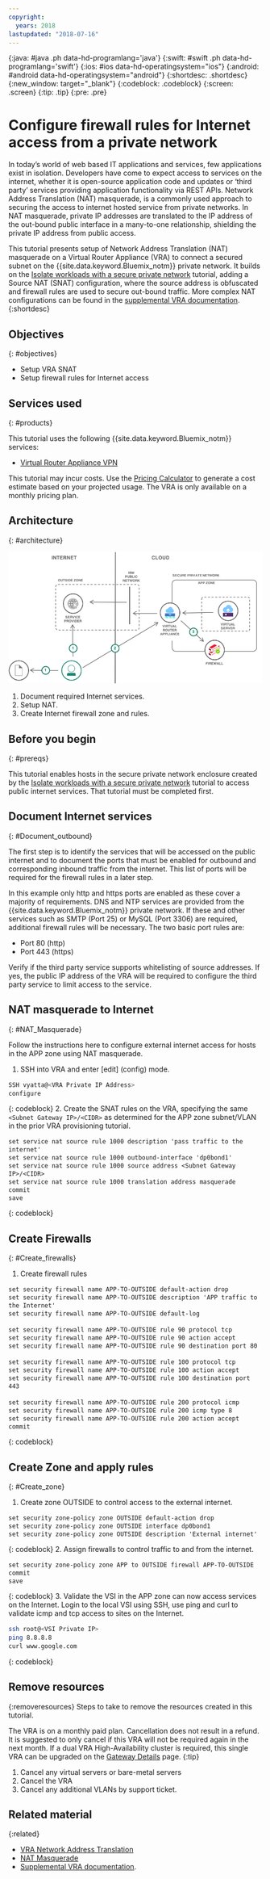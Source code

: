 ```yaml
---
copyright:
  years: 2018
lastupdated: "2018-07-16"
---
```


{:java: #java .ph data-hd-programlang='java'}
{:swift: #swift .ph data-hd-programlang='swift'}
{:ios: #ios data-hd-operatingsystem="ios"}
{:android: #android data-hd-operatingsystem="android"}
{:shortdesc: .shortdesc}
{:new_window: target="_blank"}
{:codeblock: .codeblock}
{:screen: .screen}
{:tip: .tip}
{:pre: .pre}

# Configure firewall rules for Internet access from a private network

In today’s world of web based IT applications and services, few applications exist in isolation. Developers have come to expect access to services on the internet, whether it is open-source application code and updates or ‘third party’ services providing application functionality via REST APIs. Network Address Translation (NAT) masquerade, is a commonly used approach to securing the access to internet hosted service from  private networks. In NAT masquerade, private IP addresses are translated to the IP address of the out-bound public interface in a many-to-one relationship, shielding the private IP address from public access.  

This tutorial presents setup of Network Address Translation (NAT) masquerade on a Virtual Router Appliance (VRA) to connect a secured subnet on the {{site.data.keyword.Bluemix_notm}} private network. It builds on the [Isolate workloads with a secure private network](secure-network-enclosure.html) tutorial, adding a Source NAT (SNAT) configuration, where the source address is obfuscated and firewall rules are used to secure out-bound traffic. More complex NAT configurations can be found in the [supplemental VRA documentation]( https://console.bluemix.net/docs/infrastructure/virtual-router-appliance/vra-docs.html#supplemental-vra-documentation).
{:shortdesc}

## Objectives
{: #objectives}

-	Setup VRA SNAT 
-	Setup firewall rules for Internet access

## Services used
{: #products}

This tutorial uses the following {{site.data.keyword.Bluemix_notm}} services: 

* [Virtual Router Appliance VPN](https://console.bluemix.net/docs/infrastructure/virtual-router-appliance/about.html#virtual-private-network-vpn-gateway)

This tutorial may incur costs. Use the [Pricing Calculator](https://console.bluemix.net/pricing/) to generate a cost estimate based on your projected usage. The VRA is only available on a monthly pricing plan.

## Architecture
{: #architecture}

<p style="text-align: center;">

  ![Architecture](images/solution35-nat-config-private/vra-nat.png)
</p>

1.	Document required Internet services.
2.	Setup NAT.
3.	Create Internet firewall zone and rules.

## Before you begin
{: #prereqs}

This tutorial enables hosts in the secure private network enclosure created by the [Isolate workloads with a secure private network](secure-network-enclosure.html) tutorial to access public internet services. That tutorial must be completed first. 

## Document Internet services
{: #Document_outbound}

The first step is to identify the services that will be accessed on the public internet and to document the ports that must be enabled for outbound and corresponding inbound traffic from the internet. This list of ports will be required for the firewall rules in a later step. 

In this example only http and https ports are enabled as these cover a majority of requirements. DNS and NTP services are provided from the {{site.data.keyword.Bluemix_notm}} private network. If these and other services such as SMTP (Port 25) or MySQL (Port 3306) are required, additional firewall rules will be necessary. The two basic port rules are:

-	Port 80 (http)
-	Port 443 (https)

Verify if the third party service supports whitelisting of source addresses. If yes, the public IP address of the VRA will be required to configure the third party service to limit access to the service. 


## NAT masquerade to Internet 
{: #NAT_Masquerade}

Follow the instructions here to configure external internet access for hosts in the APP zone using NAT masquerade. 

1.	SSH into VRA and enter \[edit\] (config) mode.
   ```bash
   SSH vyatta@<VRA Private IP Address>
   configure
   ```
   {: codeblock}
2.	Create the SNAT rules on the VRA, specifying the same `<Subnet Gateway IP>/<CIDR>` as determined for the APP zone subnet/VLAN in the prior VRA provisioning tutorial. 
   ```
   set service nat source rule 1000 description 'pass traffic to the internet'
   set service nat source rule 1000 outbound-interface 'dp0bond1'
   set service nat source rule 1000 source address <Subnet Gateway IP>/<CIDR>
   set service nat source rule 1000 translation address masquerade
   commit
   save
   ```
   {: codeblock}

## Create Firewalls
{: #Create_firewalls}

1.	Create firewall rules 
   ```
   set security firewall name APP-TO-OUTSIDE default-action drop
   set security firewall name APP-TO-OUTSIDE description 'APP traffic to the Internet'
   set security firewall name APP-TO-OUTSIDE default-log

   set security firewall name APP-TO-OUTSIDE rule 90 protocol tcp
   set security firewall name APP-TO-OUTSIDE rule 90 action accept
   set security firewall name APP-TO-OUTSIDE rule 90 destination port 80

   set security firewall name APP-TO-OUTSIDE rule 100 protocol tcp
   set security firewall name APP-TO-OUTSIDE rule 100 action accept
   set security firewall name APP-TO-OUTSIDE rule 100 destination port 443

   set security firewall name APP-TO-OUTSIDE rule 200 protocol icmp
   set security firewall name APP-TO-OUTSIDE rule 200 icmp type 8
   set security firewall name APP-TO-OUTSIDE rule 200 action accept
   commit
   ```
   {: codeblock}

## Create Zone and apply rules
{: #Create_zone}

1.	Create zone OUTSIDE to control access to the external internet.
   ```
   set security zone-policy zone OUTSIDE default-action drop
   set security zone-policy zone OUTSIDE interface dp0bond1
   set security zone-policy zone OUTSIDE description 'External internet'
   ```
   {: codeblock}
2.	Assign firewalls to control traffic to and from the internet.
   ```
   set security zone-policy zone APP to OUTSIDE firewall APP-TO-OUTSIDE 
   commit
   save
   ```
   {: codeblock}
3.	Validate the VSI in the APP zone can now access services on the Internet. Login to the local VSI using SSH, use ping and curl to validate icmp and tcp access to sites on the Internet.  
   ```bash
   ssh root@<VSI Private IP>
   ping 8.8.8.8
   curl www.google.com
   ```
   {: codeblock}

## Remove resources
{:removeresources}
Steps to take to remove the resources created in this tutorial. 

The VRA is on a monthly paid plan. Cancellation does not result in a refund. It is suggested to only cancel if this VRA will not be required again in the next month. If a dual VRA High-Availability cluster is required, this single VRA can be upgraded on the [Gateway Details](https://control.bluemix.net/network/gateways/371923) page.
{:tip}  

1. Cancel any virtual servers or bare-metal servers
2. Cancel the VRA
3. Cancel any additional VLANs by support ticket. 

## Related material
{:related}

-	[VRA Network Address Translation]( https://console.bluemix.net/docs/infrastructure/virtual-router-appliance/about.html#network-address-translation-nat-) 
-	[NAT Masquerade]( https://console.bluemix.net/docs/infrastructure/virtual-router-appliance/setup-nat.html#one-to-many-nat-rule-masquerade-)
-	[Supplemental VRA documentation]( https://console.bluemix.net/docs/infrastructure/virtual-router-appliance/vra-docs.html#supplemental-vra-documentation).

